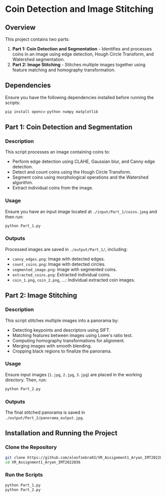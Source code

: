 # Coin Detection and Image Stitching

## Overview
This project contains two parts:

1. **Part 1: Coin Detection and Segmentation** - Identifies and processes coins in an image using edge detection, Hough Circle Transform, and Watershed segmentation.
2. **Part 2: Image Stitching** - Stitches multiple images together using feature matching and homography transformation.

## Dependencies
Ensure you have the following dependencies installed before running the scripts:

```bash
pip install opencv-python numpy matplotlib 
```

## Part 1: Coin Detection and Segmentation

### Description
This script processes an image containing coins to:
- Perform edge detection using CLAHE, Gaussian blur, and Canny edge detection.
- Detect and count coins using the Hough Circle Transform.
- Segment coins using morphological operations and the Watershed algorithm.
- Extract individual coins from the image.

### Usage
Ensure you have an input image located at `./input/Part_1/coins.jpeg` and then run:

```bash
python Part_1.py
```

### Outputs
Processed images are saved in `./output/Part_1/`, including:
- `canny_edges.png`: Image with detected edges.
- `count_coins.png`: Image with detected circles.
- `segmented_image.png`: Image with segmented coins.
- `extracted_coins.png`: Extracted individual coins.
- `coin_1.png`, `coin_2.png`, ...: Individual extracted coin images.

## Part 2: Image Stitching

### Description
This script stitches multiple images into a panorama by:
- Detecting keypoints and descriptors using SIFT.
- Matching features between images using Lowe's ratio test.
- Computing homography transformations for alignment.
- Merging images with smooth blending.
- Cropping black regions to finalize the panorama.

### Usage
Ensure input images (`1.jpg`, `2.jpg`, `3.jpg`) are placed in the working directory. Then, run:

```bash
python Part_2.py
```

### Outputs
The final stitched panorama is saved in `./output/Part_2/panorama_output.jpg`.

## Installation and Running the Project

### Clone the Repository
```bash
git clone https://github.com/aloofzebra03/VR_Assignment1_Aryan_IMT2022036.git
cd VR_Assignment1_Aryan_IMT2022036
```

### Run the Scripts
```bash
python Part_1.py
python Part_2.py
```

